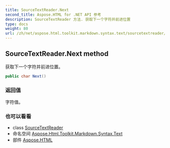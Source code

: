 ```yaml
---
title: SourceTextReader.Next
second_title: Aspose.HTML for .NET API 参考
description: SourceTextReader 方法. 获取下一个字符并前进位置
type: docs
weight: 80
url: /zh/net/aspose.html.toolkit.markdown.syntax.text/sourcetextreader/next/
---
```

## SourceTextReader.Next method

获取下一个字符并前进位置。

```csharp
public char Next()
```

### 返回值

字符值。

### 也可以看看

* class [SourceTextReader](../)
* 命名空间 [Aspose.Html.Toolkit.Markdown.Syntax.Text](../../sourcetextreader/)
* 部件 [Aspose.HTML](../../../)


